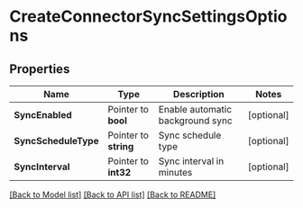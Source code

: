 # CreateConnectorSyncSettingsOptions

## Properties

Name | Type | Description | Notes
------------ | ------------- | ------------- | -------------
**SyncEnabled** | Pointer to **bool** | Enable automatic background sync | [optional] 
**SyncScheduleType** | Pointer to **string** | Sync schedule type | [optional] 
**SyncInterval** | Pointer to **int32** | Sync interval in minutes | [optional] 

[[Back to Model list]](../README#documentation-for-models) [[Back to API list]](../README#documentation-for-api-endpoints) [[Back to README]](../README)


